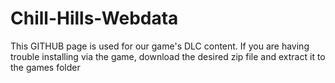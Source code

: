# Chill-Hills-Webdata

This GITHUB page is used for our game's DLC content.
If you are having trouble installing via the game, download the desired zip file and extract it to the games folder
